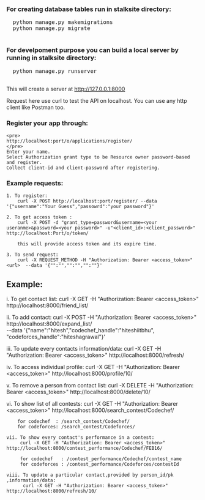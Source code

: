 ### For creating database tables run in stalksite directory:
  <pre>
  python manage.py makemigrations
  python manage.py migrate
  </pre>
### For develpoment purpose you can build a local server by running in stalksite directory:
  <pre>
  python manage.py runserver
  </pre>

  This will create a server at http://127.0.0.1:8000

Request here use curl to test the API on localhost. You can use any http client like Postman too.

### Register your app through:
    <pre>
    http://localhost:port/o/applications/register/
    </pre>
    Enter your name.
    Select Authorization grant type to be Resource owner password-based and register.
    Collect client-id and client-password after registering.

### Example requests:

    1. To register:
        curl -X POST http://localhost:port/register/ --data '{"username":"Your Guess","passowrd":"your password"}'
        
    2. To get access token :
        curl -X POST -d "grant_type=password&username=<your useranme>&password=<your password>" -u"<client_id>:<client_password>" http://localhost:Port/o/token/

        this will provide access token and its expire time.

    3. To send request:
        curl -X REQUEST_METHOD -H "Authorization: Bearer <access_token>" <url>  --data '{"":"","":"","":""}'
        
## Example:
   
   i. To get contact list:
      curl -X GET -H "Authorization: Bearer <access_token>" http://localhost:8000/friend_list/ 
      
   ii. To add contact:
       curl -X POST -H "Authorization: Bearer <access_token>" http://localhost:8000/expand_list/  
         --data '{"name":"hitesh","codechef_handle":"hiteshiitbhu",
                   "codeforces_handle":"hiteshagrawal"}'
          
   iii. To update every contacts information/data:
        curl -X GET -H "Authorization: Bearer <access_token>" http://localhost:8000/refresh/
        
   iv.  To access individual profile:
        curl -X GET -H "Authorization: Bearer <access_token>" http://localhost:8000/profile/10/
        
   v.   To remove a person from contact list:
        curl -X DELETE -H "Authorization: Bearer <access_token>" http://localhost:8000/delete/10/
  
   vi.  To show list of all contests:
        curl -X GET -H "Authorization: Bearer <access_token>" http://localhost:8000/search_contest/Codechef/

        for codechef  : /search_contest/Codechef/
        for codeforces: /search_contest/Codeforces/

    vii. To show every contact's performance in a contest:
         curl -X GET -H "Authorization: Bearer <access_token>" http://localhost:8000/contest_performance/Codechef/FEB16/

         for codechef   : /contest_performance/Codechef/contest_name
         for codeforces : /contest_performance/Codeforces/contestId
 
    viii. To update a particular contact,provided by person_id/pk ,information/data:
          curl -X GET -H "Authorization: Bearer <access_token>" http://localhost:8000/refresh/10/
